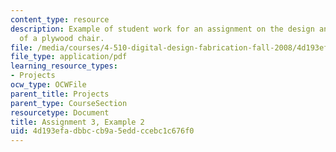 ```yaml
---
content_type: resource
description: Example of student work for an assignment on the design and fabrication
  of a plywood chair.
file: /media/courses/4-510-digital-design-fabrication-fall-2008/4d193efadbbccb9a5eddccebc1c676f0_assn3_example2.pdf
file_type: application/pdf
learning_resource_types:
- Projects
ocw_type: OCWFile
parent_title: Projects
parent_type: CourseSection
resourcetype: Document
title: Assignment 3, Example 2
uid: 4d193efa-dbbc-cb9a-5edd-ccebc1c676f0
---
```

